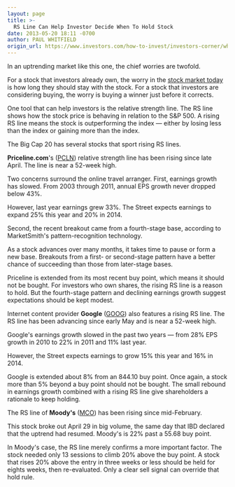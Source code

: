 ```yaml
---
layout: page
title: >-
  RS Line Can Help Investor Decide When To Hold Stock
date: 2013-05-20 18:11 -0700
author: PAUL WHITFIELD
origin_url: https://www.investors.com/how-to-invest/investors-corner/when-to-hold-a-stock
---
```





In an uptrending market like this one, the chief worries are twofold.

  

For a stock that investors already own, the worry in the [stock market today](https://www.investors.com/stock-market-today) is how long they should stay with the stock. For a stock that investors are considering buying, the worry is buying a winner just before it corrects.

  

One tool that can help investors is the relative strength line. The RS line shows how the stock price is behaving in relation to the S&P 500. A rising RS line means the stock is outperforming the index — either by losing less than the index or gaining more than the index.

  

The Big Cap 20 has several stocks that sport rising RS lines.

  

**Priceline.com**'s ([PCLN](https://research.investors.com/quote.aspx?symbol=PCLN)) relative strength line has been rising since late April. The line is near a 52-week high.

  

Two concerns surround the online travel arranger. First, earnings growth has slowed. From 2003 through 2011, annual EPS growth never dropped below 43%.

  

However, last year earnings grew 33%. The Street expects earnings to expand 25% this year and 20% in 2014.

  

Second, the recent breakout came from a fourth-stage base, according to MarketSmith's pattern-recognition technology.

  

As a stock advances over many months, it takes time to pause or form a new base. Breakouts from a first- or second-stage pattern have a better chance of succeeding than those from later-stage bases.

  

Priceline is extended from its most recent buy point, which means it should not be bought. For investors who own shares, the rising RS line is a reason to hold. But the fourth-stage pattern and declining earnings growth suggest expectations should be kept modest.

  

Internet content provider **Google** ([GOOG](https://research.investors.com/quote.aspx?symbol=GOOG)) also features a rising RS line. The RS line has been advancing since early May and is near a 52-week high.

  

Google's earnings growth slowed in the past two years — from 28% EPS growth in 2010 to 22% in 2011 and 11% last year.

  

However, the Street expects earnings to grow 15% this year and 16% in 2014.

  

Google is extended about 8% from an 844.10 buy point. Once again, a stock more than 5% beyond a buy point should not be bought. The small rebound in earnings growth combined with a rising RS line give shareholders a rationale to keep holding.

  

The RS line of **Moody's** ([MCO](https://research.investors.com/quote.aspx?symbol=MCO)) has been rising since mid-February.

  

This stock broke out April 29 in big volume, the same day that IBD declared that the uptrend had resumed. Moody's is 22% past a 55.68 buy point.

  

In Moody's case, the RS line merely confirms a more important factor. The stock needed only 13 sessions to climb 20% above the buy point. A stock that rises 20% above the entry in three weeks or less should be held for eights weeks, then re-evaluated. Only a clear sell signal can override that hold rule.




